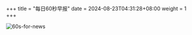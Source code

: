 +++
title = "每日60秒早报"
date = 2024-08-23T04:31:28+08:00
weight = 1
+++

![60s-for-news](/img/zaobao/zaobao.png "由 ALAPI 提供支持")
